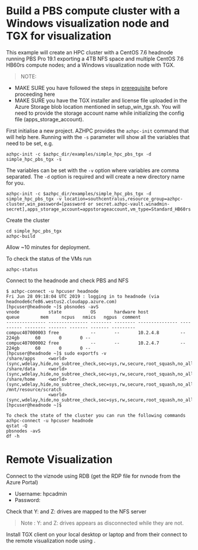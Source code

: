 # Build a PBS compute cluster with a Windows visualization node and TGX for visualization

This example will create an HPC cluster with a CentOS 7.6 headnode running PBS Pro 19.1 exporting a 4TB NFS space and multiple CentOS 7.6 HB60rs compute nodes; and a Windows visualization node with TGX.

>NOTE: 
- MAKE SURE you have followed the steps in [prerequisite](../../tutorials/prerequisites.md) before proceeding here
- MAKE SURE you have the TGX installer and license file uploaded in the Azure Storage blob location mentioned in setup_win_tgx.sh. You will need to provide the storage account name while initializing the config file (apps_storage_account).  

First initialise a new project. AZHPC provides the `azhpc-init` command that will help here.  Running with the `-s` parameter will show all the variables that need to be set, e.g.

```
azhpc-init -c $azhpc_dir/examples/simple_hpc_pbs_tgx -d simple_hpc_pbs_tgx -s
```

The variables can be set with the `-v` option where variables are comma separated.  The `-d` option is required and will create a new directory name for you.

```
azhpc-init -c $azhpc_dir/examples/simple_hpc_pbs_tgx -d simple_hpc_pbs_tgx -v location=southcentralus,resource_group=azhpc-cluster,win_password=[password or secret.azhpc-vault.winadmin-secret],apps_storage_account=appstorageaccount,vm_type=Standard_HB60rs
```

Create the cluster 

```
cd simple_hpc_pbs_tgx
azhpc-build
```

Allow ~10 minutes for deployment.

To check the status of the VMs run
```
azhpc-status
```
Connect to the headnode and check PBS and NFS

```
$ azhpc-connect -u hpcuser headnode
Fri Jun 28 09:18:04 UTC 2019 : logging in to headnode (via headnode6cfe86.westus2.cloudapp.azure.com)
[hpcuser@headnode ~]$ pbsnodes -avS
vnode           state           OS       hardware host            queue        mem     ncpus   nmics   ngpus  comment
--------------- --------------- -------- -------- --------------- ---------- -------- ------- ------- ------- ---------
compuc407000003 free            --       --       10.2.4.8        --            224gb      60       0       0 --
compuc407000002 free            --       --       10.2.4.7        --            224gb      60       0       0 --
[hpcuser@headnode ~]$ sudo exportfs -v
/share/apps     <world>(sync,wdelay,hide,no_subtree_check,sec=sys,rw,secure,root_squash,no_all_squash)
/share/data     <world>(sync,wdelay,hide,no_subtree_check,sec=sys,rw,secure,root_squash,no_all_squash)
/share/home     <world>(sync,wdelay,hide,no_subtree_check,sec=sys,rw,secure,root_squash,no_all_squash)
/mnt/resource/scratch
                <world>(sync,wdelay,hide,no_subtree_check,sec=sys,rw,secure,root_squash,no_all_squash)
[hpcuser@headnode ~]$

To check the state of the cluster you can run the following commands
azhpc-connect -u hpcuser headnode
qstat -Q
pbsnodes -avS
df -h
```


# Remote Visualization

Connect to the viznode using RDB (get the RDP file for nvnode from the Azure Portal)
- Username: hpcadmin
- Password: <winadmin-secret>

Check that Y: and Z: drives are mapped to the NFS server

> Note : Y: and Z: drives appears as disconnected while they are not.

Install TGX client on your local desktop or laptop and from their connect to the remote visualization node using <public ip address for nvnode>. 
